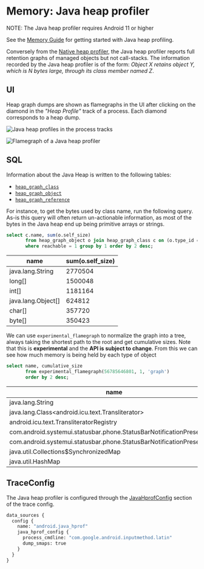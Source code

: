 # Memory: Java heap profiler

NOTE: The Java heap profiler requires Android 11 or higher

See the [Memory Guide](/docs/case-studies/memory.md#java-hprof) for getting
started with Java heap profiling.

Conversely from the [Native heap profiler](native-heap-profiler.md), the Java
heap profiler reports full retention graphs of managed objects but not
call-stacks. The information recorded by the Java heap profiler is of the form:
_Object X retains object Y, which is N bytes large, through its class member
named Z_.

## UI

Heap graph dumps are shown as flamegraphs in the UI after clicking on the
diamond in the _"Heap Profile"_ track of a process. Each diamond corresponds to
a heap dump.

![Java heap profiles in the process tracks](/docs/images/profile-diamond.png)

![Flamegraph of a Java heap profiler](/docs/images/java-flamegraph.png)

## SQL

Information about the Java Heap is written to the following tables:

* [`heap_graph_class`](/docs/analysis/sql-tables.autogen#heap_graph_class)
* [`heap_graph_object`](/docs/analysis/sql-tables.autogen#heap_graph_object)
* [`heap_graph_reference`](/docs/analysis/sql-tables.autogen#heap_graph_reference)

For instance, to get the bytes used by class name, run the following query.
As-is this query will often return un-actionable information, as most of the
bytes in the Java heap end up being primitive arrays or strings.

```sql
select c.name, sum(o.self_size)
       from heap_graph_object o join heap_graph_class c on (o.type_id = c.id)
       where reachable = 1 group by 1 order by 2 desc;
```

|name                |sum(o.self_size)    |
|--------------------|--------------------|
|java.lang.String    |             2770504|
|long[]              |             1500048|
|int[]               |             1181164|
|java.lang.Object[]  |              624812|
|char[]              |              357720|
|byte[]              |              350423|

We can use `experimental_flamegraph` to normalize the graph into a tree, always
taking the shortest path to the root and get cumulative sizes.
Note that this is **experimental** and the **API is subject to change**.
From this we can see how much memory is being held by each type of object

```sql
select name, cumulative_size
       from experimental_flamegraph(56785646801, 1, 'graph')
       order by 2 desc;
```

| name | cumulative_size |
|------|-----------------|
|java.lang.String|1431688|
|java.lang.Class<android.icu.text.Transliterator>|1120227|
|android.icu.text.TransliteratorRegistry|1119600|
|com.android.systemui.statusbar.phone.StatusBarNotificationPresenter$2|1086209|
|com.android.systemui.statusbar.phone.StatusBarNotificationPresenter|1085593|
|java.util.Collections$SynchronizedMap|1063376|
|java.util.HashMap|1063292|

## TraceConfig

The Java heap profiler is configured through the
[JavaHprofConfig](/docs/reference/trace-config-proto.autogen#JavaHprofConfig)
section of the trace config.

```protobuf
data_sources {
  config {
    name: "android.java_hprof"
    java_hprof_config {
      process_cmdline: "com.google.android.inputmethod.latin"
      dump_smaps: true
    }
  }
}
```
